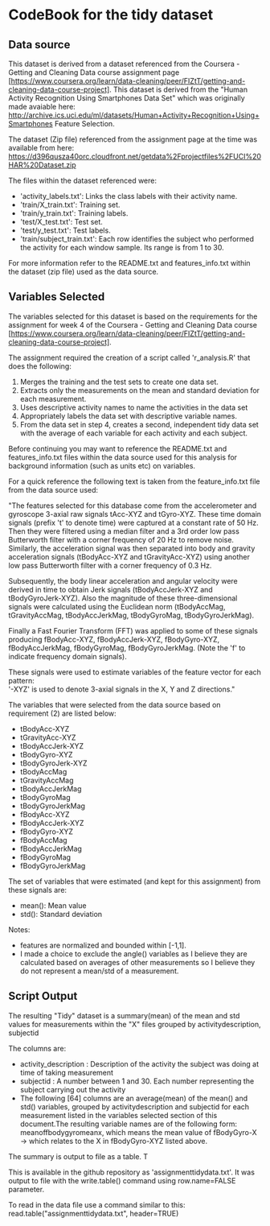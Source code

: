 CodeBook for the tidy dataset
=============================

Data source
-----------

This dataset is derived from a dataset referenced from the Coursera - Getting and Cleaning Data course assignment page [https://www.coursera.org/learn/data-cleaning/peer/FIZtT/getting-and-cleaning-data-course-project]. This dataset is derived from the "Human Activity Recognition Using Smartphones Data Set" which was originally made avaiable here: http://archive.ics.uci.edu/ml/datasets/Human+Activity+Recognition+Using+Smartphones
Feature Selection. 

The dataset (Zip file) referenced from the assignment page at the time was available from here: https://d396qusza40orc.cloudfront.net/getdata%2Fprojectfiles%2FUCI%20HAR%20Dataset.zip

The files within the dataset referenced were:

- 'activity_labels.txt': Links the class labels with their activity name.
- 'train/X_train.txt': Training set.
- 'train/y_train.txt': Training labels.
- 'test/X_test.txt': Test set.
- 'test/y_test.txt': Test labels.
- 'train/subject_train.txt': Each row identifies the subject who performed the activity for each window sample. Its range is from 1 to 30. 

For more information refer to the README.txt and features_info.txt within the dataset (zip file) used as the data source.


Variables Selected
-----------------

The variables selected for this dataset is based on the requirements for the assignment for week 4 of the Coursera - Getting and Cleaning Data course [https://www.coursera.org/learn/data-cleaning/peer/FIZtT/getting-and-cleaning-data-course-project].

The assignment required the creation of a script called 'r_analysis.R' that does the following:

1. Merges the training and the test sets to create one data set.
2. Extracts only the measurements on the mean and standard deviation for each measurement.
3. Uses descriptive activity names to name the activities in the data set
4. Appropriately labels the data set with descriptive variable names.
5. From the data set in step 4, creates a second, independent tidy data set with the average of each variable for each activity and each subject.

Before continuing you may want to reference the README.txt and features_info.txt files within the data source used for this analysis for background information (such as units etc) on variables.

For a quick reference the following text is taken from the feature_info.txt file from the data source used:

"The features selected for this database come from the accelerometer and gyroscope 3-axial raw signals tAcc-XYZ and tGyro-XYZ. These time domain signals (prefix 't' to denote time) were captured at a constant rate of 50 Hz. Then they were filtered using a median filter and a 3rd order low pass Butterworth filter with a corner frequency of 20 Hz to remove noise. Similarly, the acceleration signal was then separated into body and gravity acceleration signals (tBodyAcc-XYZ and tGravityAcc-XYZ) using another low pass Butterworth filter with a corner frequency of 0.3 Hz. 

Subsequently, the body linear acceleration and angular velocity were derived in time to obtain Jerk signals (tBodyAccJerk-XYZ and tBodyGyroJerk-XYZ). Also the magnitude of these three-dimensional signals were calculated using the Euclidean norm (tBodyAccMag, tGravityAccMag, tBodyAccJerkMag, tBodyGyroMag, tBodyGyroJerkMag). 

Finally a Fast Fourier Transform (FFT) was applied to some of these signals producing fBodyAcc-XYZ, fBodyAccJerk-XYZ, fBodyGyro-XYZ, fBodyAccJerkMag, fBodyGyroMag, fBodyGyroJerkMag. (Note the 'f' to indicate frequency domain signals). 

These signals were used to estimate variables of the feature vector for each pattern:  
'-XYZ' is used to denote 3-axial signals in the X, Y and Z directions."

The variables that were selected from the data source based on requirement (2) are listed below:

* tBodyAcc-XYZ
* tGravityAcc-XYZ
* tBodyAccJerk-XYZ
* tBodyGyro-XYZ
* tBodyGyroJerk-XYZ
* tBodyAccMag
* tGravityAccMag
* tBodyAccJerkMag
* tBodyGyroMag
* tBodyGyroJerkMag
* fBodyAcc-XYZ
* fBodyAccJerk-XYZ
* fBodyGyro-XYZ
* fBodyAccMag
* fBodyAccJerkMag
* fBodyGyroMag
* fBodyGyroJerkMag

The set of variables that were estimated (and kept for this assignment) from these signals are: 

* mean(): Mean value
* std(): Standard deviation


Notes:
* features are normalized and bounded within [-1,1].
* I made a choice to exclude the angle() variables as I believe they are calculated based on averages of other measurements so I believe they do not represent a mean/std of a measurement. 

Script Output
--------------
The resulting "Tidy" dataset is a summary(mean) of the mean and std values for measurements within the "X" files grouped by activitydescription, subjectid

The columns are:

* activity_description : Description of the activity the subject was doing at time of taking measurement
* subjectid            : A number between 1 and 30. Each number representing the subject carrying out the activity
* The following [64] columns are an average(mean) of the mean() and std() variables, grouped by activitydescription and subjectid for each measurement listed in the variables selected section of this document.The resulting variable names are of the following form: meanoffbodygyromeanx, which means the mean value of fBodyGyro-X -> which relates to the X in fBodyGyro-XYZ listed above.

The summary is output to file as a table. T

This is available in the github repository as 'assignmenttidydata.txt'. It was output to file with the write.table() command using row.name=FALSE parameter.

To read in the data file use a command similar to this: read.table("assignmenttidydata.txt", header=TRUE)








